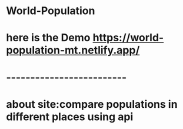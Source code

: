 # World-Population
# here is the Demo https://world-population-mt.netlify.app/
# -------------------------
# about site:compare populations in different places using api
